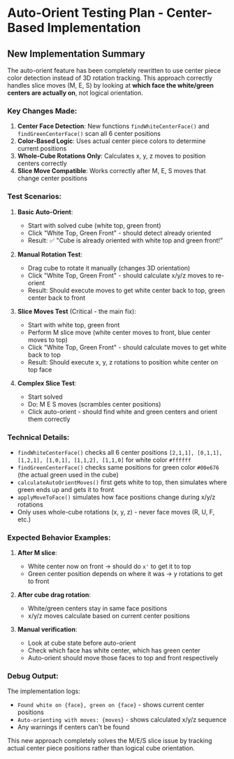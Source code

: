 # Auto-Orient Testing Plan - Center-Based Implementation

## New Implementation Summary

The auto-orient feature has been completely rewritten to use center piece color detection instead of 3D rotation tracking. This approach correctly handles slice moves (M, E, S) by looking at **which face the white/green centers are actually on**, not logical orientation.

### Key Changes Made:

1. **Center Face Detection**: New functions `findWhiteCenterFace()` and `findGreenCenterFace()` scan all 6 center positions
2. **Color-Based Logic**: Uses actual center piece colors to determine current positions
3. **Whole-Cube Rotations Only**: Calculates x, y, z moves to position centers correctly
4. **Slice Move Compatible**: Works correctly after M, E, S moves that change center positions

### Test Scenarios:

1. **Basic Auto-Orient**:

   - Start with solved cube (white top, green front)
   - Click "White Top, Green Front" - should detect already oriented
   - Result: ✅ "Cube is already oriented with white top and green front!"

2. **Manual Rotation Test**:

   - Drag cube to rotate it manually (changes 3D orientation)
   - Click "White Top, Green Front" - should calculate x/y/z moves to re-orient
   - Result: Should execute moves to get white center back to top, green center back to front

3. **Slice Moves Test** (Critical - the main fix):

   - Start with white top, green front
   - Perform M slice move (white center moves to front, blue center moves to top)
   - Click "White Top, Green Front" - should calculate moves to get white back to top
   - Result: Should execute x, y, z rotations to position white center on top face

4. **Complex Slice Test**:
   - Start solved
   - Do: M E S moves (scrambles center positions)
   - Click auto-orient - should find white and green centers and orient them correctly

### Technical Details:

- `findWhiteCenterFace()` checks all 6 center positions `[2,1,1], [0,1,1], [1,2,1], [1,0,1], [1,1,2], [1,1,0]` for white color `#ffffff`
- `findGreenCenterFace()` checks same positions for green color `#00e676` (the actual green used in the cube)
- `calculateAutoOrientMoves()` first gets white to top, then simulates where green ends up and gets it to front
- `applyMoveToFace()` simulates how face positions change during x/y/z rotations
- Only uses whole-cube rotations (x, y, z) - never face moves (R, U, F, etc.)

### Expected Behavior Examples:

1. **After M slice**:

   - White center now on front → should do `x'` to get it to top
   - Green center position depends on where it was → y rotations to get to front

2. **After cube drag rotation**:

   - White/green centers stay in same face positions
   - x/y/z moves calculate based on current center positions

3. **Manual verification**:
   - Look at cube state before auto-orient
   - Check which face has white center, which has green center
   - Auto-orient should move those faces to top and front respectively

### Debug Output:

The implementation logs:

- `Found white on {face}, green on {face}` - shows current center positions
- `Auto-orienting with moves: {moves}` - shows calculated x/y/z sequence
- Any warnings if centers can't be found

This new approach completely solves the M/E/S slice issue by tracking actual center piece positions rather than logical cube orientation.
